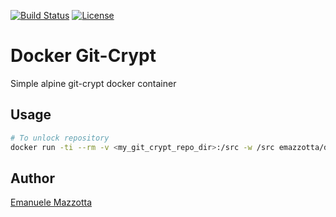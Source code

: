[![Build Status](https://github.com/emazzotta/docker-git-crypt/workflows/Docker%20Build%20&%20Push/badge.svg)](https://github.com/emazzotta/docker-git-crypt/actions)
[![License](http://img.shields.io/:license-mit-blue.svg?style=flat)](https://emanuelemazzotta.com/mit-license)

# Docker Git-Crypt

Simple alpine git-crypt docker container

## Usage

```bash
# To unlock repository
docker run -ti --rm -v <my_git_crypt_repo_dir>:/src -w /src emazzotta/docker-git-crypt unlock
```

## Author

[Emanuele Mazzotta](mailto:hello@mazzotta.me)

